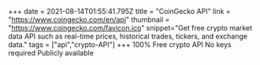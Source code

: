 +++
date = 2021-08-14T01:55:41.795Z
title = "CoinGecko API"
link = "https://www.coingecko.com/en/api"
thumbnail = "https://www.coingecko.com/favicon.ico"
snippet="Get free crypto market data API such as real-time prices, historical trades, tickers, and exchange data."
tags = ["api","crypto-API"]
+++
100% Free crypto API 
No keys required 
Publicly available
